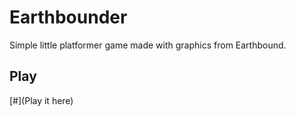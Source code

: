 # Earthbounder

Simple little platformer game made with graphics from Earthbound.



## Play

[#](Play it here)
